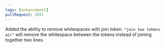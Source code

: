 ```yaml
---
tags: [enhancement]
pullRequest: 2651
---
```


Added the ability to remove whitespaces with join token. `"join two tokens air"` will remove the whitespace between the tokens instead of joining together two lines.
